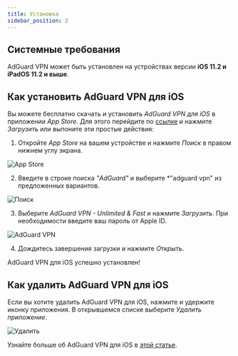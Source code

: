 ```yaml
---
title: Установка
sidebar_position: 2
---
```


## Системные требования

AdGuard VPN может быть установлен на устройствах версии **iOS 11.2 и iPadOS 11.2 и выше**.

## Как установить AdGuard VPN для iOS

Вы можете бесплатно скачать и установить *AdGuard VPN для iOS* в приложении *App Store*. Для этого перейдите по [ссылке](https://agrd.io/ios_vpn) и нажмите *Загрузить* или выпоните эти простые действия:

1. Откройте *App Store* на вашем устройстве и нажмите *Поиск* в правом нижнем углу экрана.

![App Store](https://cdn.adguard.com/public/Adguard/kb/vpn-install/app-store-ru.png)

2. Введите в строке поиска *"AdGuard"* и выберите *"adguard vpn" из предложенных вариантов.

![Поиск](https://cdn.adguard.com/public/Adguard/kb/vpn-install/search-ru.png)

3. Выберите *AdGuard VPN - Unlimited & Fast* и нажмите *Загрузить*. При необходимости введите ваш пароль от Apple ID.

![AdGuard VPN](https://cdn.adguard.com/public/Adguard/kb/vpn-install/adguard-vpn-ru.png)

4. Дождитесь завершения загрузки и нажмите *Открыть*.

AdGuard VPN для iOS успешно установлен!

## Как удалить AdGuard VPN для iOS

Если вы хотите удалить AdGuard VPN для iOS, нажмите и удержите иконку приложения. В открывшемся списке выберите *Удалить приложение*.

![Удалить](https://cdn.adguard.com/public/Adguard/kb/vpn-install/deinstall-ru.png)

Узнайте больше об AdGuard VPN для iOS в [этой статье](overview.md).